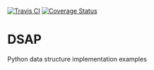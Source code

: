 [![Travis CI](https://travis-ci.com/B-T-D/DSAP.svg?branch=master)](https://travis-ci.com/github/B-T-D/DSAP)
[![Coverage Status](https://coveralls.io/repos/github/B-T-D/DSAP/badge.svg?branch=master)](https://coveralls.io/github/B-T-D/DSAP?branch=master)

# DSAP
Python data structure implementation examples
